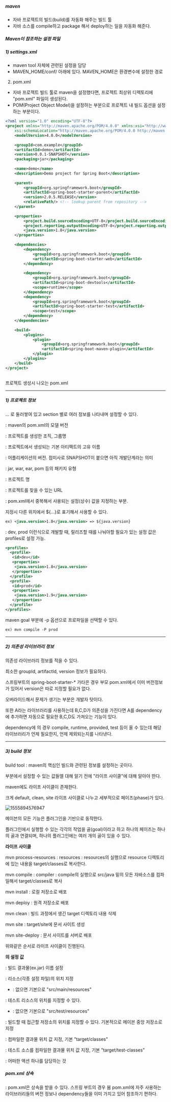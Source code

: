 ##### maven

- 자바 프로젝트의 빌드(build)를 자동화 해주는 빌드 툴
- 자바 소스를 compile하고 package 해서 deploy하는 일을 자동화 해준다.



##### Maven이 참조하는 설정 파일

##### 1) settings.xml

- maven tool 자체에 관련된 설정을 담당
- MAVEN_HOME/conf/ 아래에 있다. MAVEN_HOME은 환경변수에 설정한 경로



2) pom.xml

- 자바 프로젝트 빌드 툴로 maven을 설정했다면, 프로젝트 최상위 디렉토리에 "pom.xml" 파일이 생성된다.
- POM(Project Object Model)을 설정하는 부분으로 프로젝트 내 빌드 옵션을 설정하는 부분이다.

```xml
<?xml version="1.0" encoding="UTF-8"?>
<project xmlns="http://maven.apache.org/POM/4.0.0" xmlns:xsi="http://www.w3.org/2001/XMLSchema-instance"
    xsi:schemaLocation="http://maven.apache.org/POM/4.0.0 http://maven.apache.org/xsd/maven-4.0.0.xsd">
    <modelVersion>4.0.0</modelVersion>
 
    <groupId>com.example</groupId>
    <artifactId>demo</artifactId>
    <version>0.0.1-SNAPSHOT</version>
    <packaging>jar</packaging>
 
    <name>demo</name>
    <description>Demo project for Spring Boot</description>
 
    <parent>
        <groupId>org.springframework.boot</groupId>
        <artifactId>spring-boot-starter-parent</artifactId>
        <version>2.0.5.RELEASE</version>
        <relativePath/> <!-- lookup parent from repository -->
    </parent>
 
    <properties>
        <project.build.sourceEncoding>UTF-8</project.build.sourceEncoding>
        <project.reporting.outputEncoding>UTF-8</project.reporting.outputEncoding>
        <java.version>1.8</java.version>
    </properties>
 
    <dependencies>
        <dependency>
            <groupId>org.springframework.boot</groupId>
            <artifactId>spring-boot-starter-web</artifactId>
        </dependency>
 
        <dependency>
            <groupId>org.springframework.boot</groupId>
            <artifactId>spring-boot-devtools</artifactId>
            <scope>runtime</scope>
        </dependency>
        <dependency>
            <groupId>org.springframework.boot</groupId>
            <artifactId>spring-boot-starter-test</artifactId>
            <scope>test</scope>
        </dependency>
    </dependencies>
 
    <build>
        <plugins>
            <plugin>
                <groupId>org.springframework.boot</groupId>
                <artifactId>spring-boot-maven-plugin</artifactId>
            </plugin>
        </plugins>
    </build>
</project>



```

프로젝트 생성시 나오는 pom.xml

-----

##### 1) 프로젝트 정보

<project>...</project> 로 둘러쌓여 있고 section 별로 여러 정보를 나타내며 설정할 수 있다.

<modelVersion> : maven의 pom.xml의 모델 버전

<groupId> : 프로젝트를 생성한 조직, 그룹명

<artifactId> : 프로젝트에서 생성되는 기본 아티팩트의 고유 이름

<version> : 어플리케이션의 버전. 접미사로 SNAPSHOT이 붙으면 아직 개발단계라는 의미

<packaging> : jar, war, ear, pom 등의 패키지 유형



<name> : 프로젝트 명

<url> : 프로젝트를 찾을 수 있는 URL



<properties> : pom.xml에서 중복해서 사용되는 설정(상수) 값을 지정하는 부분.

지정시 다른 위치에서 ${...}로 표기해서 사용할 수 있다.

```xml
ex) <java.version>1.8</java.version> => ${java.version}
```



<profiels> : dev, prod 이런식으로 개발할 때, 릴리즈할 때를 나눠야할 필요가 있는 설정 값은 profiles로 설정 가능.

```xml
<profiles>
  <profile>
   <id>dev</id>
   <properties>
    <java.version>1.8</java.version>
   </properties>
  </profile>
  <profile>
   <id>prod</id>
   <properties>
    <java.version>1.9</java.version>
   </properties>
  </profile>
</profiles>


```

maven goal 부분에 -p 옵션으로 프로파일을 선택할 수 있다.

```xml
ex) mvn compile -P prod
```

------

##### 2) 의존성 라이브러리 정보

의존성 라이브러리 정보를 적을 수 있다.

최소한 groupId, artifactId, version 정보가 필요하다.



스프링부트의 spring-boot-starter-* 가타은 경우 부모 pom.xml에서 이미 버전정보가 있어서 version은 따로 지정할 필요가 없다.

오버라이드해서 문제가 생기는 부분은 개발자 탓이다.



또한 A라는 라이브러리를 사용하는데 B,C,D가 의존성을 가진다면 A를 dependency에 추가하면 자동으로 필요한 B,C,D도 가져오는 기능이 있다.

dependency에 <scope>의 경우 compile, runtime, provided, test 등이 올 수 있는데 해당 라이브러리가 언제 필요한지, 언제 제외되는지를 나타낸다.

-----

##### 3) build 정보

build tool : maven의 핵심인 빌드와 관련된 정보를 설정하는 곳이다.

<build> 부분에서 설정할 수 있는 값들엘 대해 알기 전에 "라이프 사이클"에 대해 알아야 한다.

maven에도 라이프 사이클이 존재한다.

크게 default, clean, site 라이프 사이클로 나누고 세부적으로 페이즈(phase)가 있다.

![1555894576947](C:\Users\Lenovo\AppData\Roaming\Typora\typora-user-images\1555894576947.png)

메이븐의 모든 기능은 플러그인을 기반으로 동작한다.



플러그인에서 실행할 수 있는 각각의 작업을 골(goal)이라고 하고 하나의 페이즈는 하나의 골과 연결되며, 하나의 플러그인에는 여러 개의 골이 있을 수 있다.



**라이프 사이클**

mvn process-resources : resources   :  resources의 실행으로 resource 디렉토리에 있는 내용을 target/classes로 복사한다.

mvn compile : compiler    :  compile의 실행으로 src/java 밑의 모든 자바소스를 컴파일해서 target/classes로 복사



mvn install : 로컬 저장소로 배포

mvn deploy : 원격 저장소로 배포

mvn clean : 빌드 과정에서 생긴 target 디렉토리 내용 삭제

mvn site : target/site에 문서 사이트 생성

mvn site-deploy : 문서 사이트를 서버로 배포



위와같은 순서로 라이프 사이클이 진행된다.



**<build>의 설정 값**

<finalName> : 빌드 결과물(ex.jar) 이름 설정

<resources> : 리소스(각종 설정 파일)의 위치 지정

 - <resouce> : 없으면 기본으로 "src/main/resources"

<testResources> : 테스트 리소스의 위치를 지정할 수 있다.

- <testResource> : 없으면 기본으로 "src/test/resources"

<Repositories> : 빌드할 때 접근할 저장소의 위치를 지정할 수 있다. 기본적으로 메이븐 중앙 저장소로 지정

<outputDirectory> : 컴파일한 결과물 위치 값 지정, 기본 "target/classes"

<testOutputDirectory> : 테스트 소스를 컴파일한 결과물 위치 값 지정, 기본 "target/test-classes"

<plugin> : 어떠한 액션 하나를 담당하는 것





##### <parent> pom.xml 상속

<Parent> : pom.xml은 상속을 받을 수 있다. 스프링 부트의 경우 붐 pom.xml에 자주 사용하는 라이브러리들의 버전 정보나 dependency들을 이미 가지고 있어 참조하기 편하다.